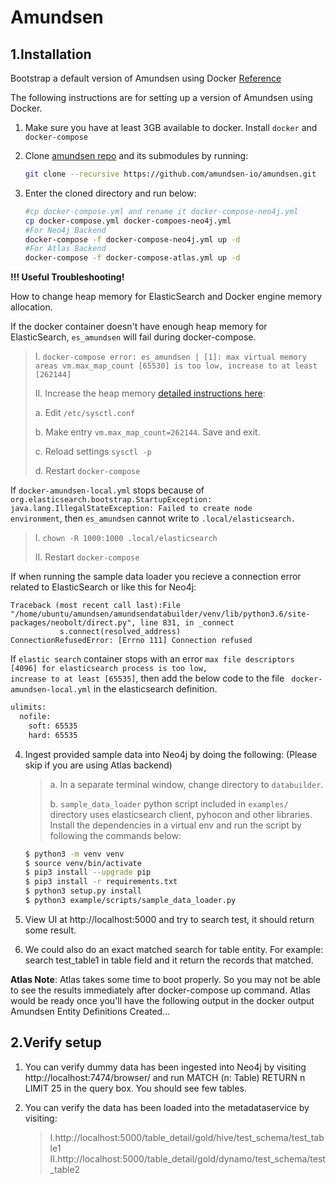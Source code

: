 # Amundsen

## 1.Installation

Bootstrap a default version of Amundsen using Docker [Reference](https://www.amundsen.io/amundsen/installation/)

The following instructions are for setting up a version of Amundsen using Docker.

1. Make sure you have at least 3GB available to docker. Install <code>docker</code> and <code>docker-compose</code>

2. Clone [amundsen repo]( https://github.com/amundsen-io/amundsen) and its submodules by running:

   ```bash
   git clone --recursive https://github.com/amundsen-io/amundsen.git
   ```

3. Enter the cloned directory and run below:

   ```bash
   #cp docker-compose.yml and rename it docker-compose-neo4j.yml
   cp docker-compose.yml docker-compoes-neo4j.yml
   #For Neo4j Backend
   docker-compose -f docker-compose-neo4j.yml up -d
   #For Atlas Backend
   docker-compose -f docker-compose-atlas.yml up -d 
   ```

**!!! Useful Troubleshooting!**

How to change heap memory for ElasticSearch and Docker engine memory allocation.

If the docker container doesn't have enough heap memory for ElasticSearch, <code>es_amundsen</code> will fail during
docker-compose.

> Ⅰ. <code>docker-compose error: es_amundsen | [1]: max virtual memory areas vm.max_map_count [65530] is too low, increase to at least [262144]</code>
>
> Ⅱ. Increase the heap memory [detailed instructions here](https://www.elastic.co/guide/en/elasticsearch/reference/7.1/docker.html#docker-cli-run-prod-mode):
>
>  a. Edit <code>/etc/sysctl.conf</code>
>
>  b. Make entry <code>vm.max_map_count=262144</code>. Save and exit.
>
>  c. Reload settings <code>sysctl -p</code>
>
>  d. Restart <code>docker-compose</code>

If <code>docker-amundsen-local.yml</code> stops because of <code>org.elasticsearch.bootstrap.StartupException:
java.lang.IllegalStateException: Failed to create node environment</code>, then <code>es_amundsen</code> cannot write
to <code>.local/elasticsearch.</code>

> Ⅰ. <code>chown -R 1000:1000 .local/elasticsearch</code>
>
> Ⅱ. Restart <code>docker-compose</code>

If when running the sample data loader you recieve a connection error related to ElasticSearch or like this for Neo4j:

```log
Traceback (most recent call last):File "/home/ubuntu/amundsen/amundsendatabuilder/venv/lib/python3.6/site-packages/neobolt/direct.py", line 831, in _connect
           s.connect(resolved_address)
ConnectionRefusedError: [Errno 111] Connection refused
```

If <code>elastic search</code> container stops with an error <code>max file descriptors [4096] for elasticsearch process
is too low, increase to at least [65535]</code>, then add the below code to the file <code>
docker-amundsen-local.yml</code> in the elasticsearch definition.

```bash
ulimits:
  nofile:
    soft: 65535
    hard: 65535
```

4. Ingest provided sample data into Neo4j by doing the following: (Please skip if you are using Atlas backend)
   > a. In a separate terminal window, change directory to <code>databuilder</code>.
   >
   >b. <code>sample_data_loader</code> python script included in <code>examples/</code> directory uses elasticsearch client, pyhocon and other libraries. Install the dependencies in a virtual env and run the script by following the commands below:

   ```bash
   $ python3 -m venv venv
   $ source venv/bin/activate
   $ pip3 install --upgrade pip
   $ pip3 install -r requirements.txt
   $ python3 setup.py install
   $ python3 example/scripts/sample_data_loader.py
   ```

5. View UI at http://localhost:5000 and try to search test, it should return some result.

6. We could also do an exact matched search for table entity. For example: search test_table1 in table field and it
   return the records that matched.

**Atlas Note**: Atlas takes some time to boot properly. So you may not be able to see the results immediately after
docker-compose up command. Atlas would be ready once you'll have the following output in the docker output Amundsen
Entity Definitions Created...

## 2.Verify setup

1. You can verify dummy data has been ingested into Neo4j by visiting http://localhost:7474/browser/ and run MATCH (n:
   Table) RETURN n LIMIT 25 in the query box. You should see few tables.

2. You can verify the data has been loaded into the metadataservice by visiting:

   > Ⅰ.http://localhost:5000/table_detail/gold/hive/test_schema/test_table1
   > Ⅱ.http://localhost:5000/table_detail/gold/dynamo/test_schema/test_table2